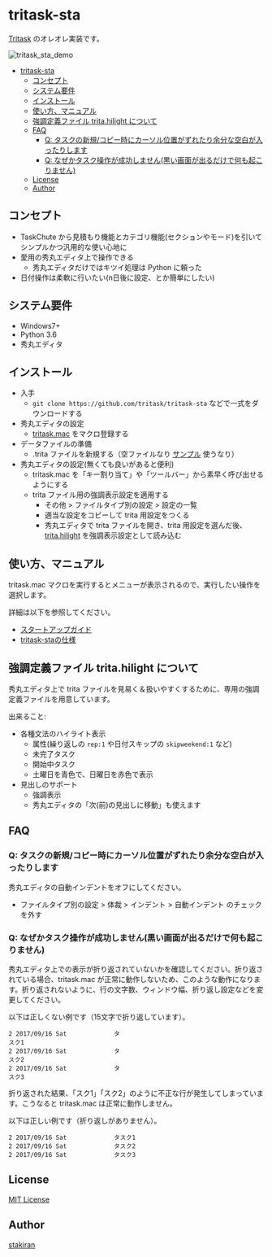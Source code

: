 # tritask-sta
[Tritask](https://github.com/tritask/tritask-spec) のオレオレ実装です。

![tritask_sta_demo](https://user-images.githubusercontent.com/23325839/36590886-7f217442-18d3-11e8-995c-43ad03639287.gif)

<!-- toc -->
- [tritask-sta](#tritask-sta)
  - [コンセプト](#コンセプト)
  - [システム要件](#システム要件)
  - [インストール](#インストール)
  - [使い方、マニュアル](#使い方マニュアル)
  - [強調定義ファイル trita.hilight について](#強調定義ファイル-tritahilight-について)
  - [FAQ](#faq)
    - [Q: タスクの新規/コピー時にカーソル位置がずれたり余分な空白が入ったりします](#q-タスクの新規コピー時にカーソル位置がずれたり余分な空白が入ったりします)
    - [Q: なぜかタスク操作が成功しません(黒い画面が出るだけで何も起こりません)](#q-なぜかタスク操作が成功しません黒い画面が出るだけで何も起こりません)
  - [License](#license)
  - [Author](#author)

## コンセプト
- TaskChute から見積もり機能とカテゴリ機能(セクションやモード)を引いてシンプルかつ汎用的な使い心地に
- 愛用の秀丸エディタ上で操作できる
  - 秀丸エディタだけではキツイ処理は Python に頼った
- 日付操作は柔軟に行いたい(n日後に設定、とか簡単にしたい)

## システム要件
- Windows7+
- Python 3.6
- 秀丸エディタ

## インストール
- 入手
  - `git clone https://github.com/tritask/tritask-sta` などで一式をダウンロードする
- 秀丸エディタの設定
  - [tritask.mac](tritask.mac) をマクロ登録する
- データファイルの準備
  - .trita ファイルを新規する（空ファイルなり [サンプル](sample.trita) 使うなり）
- 秀丸エディタの設定(無くても良いがあると便利)
  - tritask.mac を「キー割り当て」や「ツールバー」から素早く呼び出せるようにする
  - trita ファイル用の強調表示設定を適用する
    - その他 > ファイルタイプ別の設定 > 設定の一覧
    - 適当な設定をコピーして trita 用設定をつくる
    - 秀丸エディタで trita ファイルを開き、trita 用設定を選んだ後、[trita.hilight](trita.hilight) を強調表示設定として読み込む

## 使い方、マニュアル
tritask.mac マクロを実行するとメニューが表示されるので、実行したい操作を選択します。

詳細は以下を参照してください。

- [スタートアップガイド](https://github.com/tritask/tritask-spec/blob/master/startup_trita.md)
- [tritask-staの仕様](specification.md)

## 強調定義ファイル trita.hilight について
秀丸エディタ上で trita ファイルを見易く＆扱いやすくするために、専用の強調定義ファイルを用意しています。

出来ること:

- 各種文法のハイライト表示
  - 属性(繰り返しの `rep:1` や日付スキップの `skipweekend:1` など)
  - 未完了タスク
  - 開始中タスク
  - 土曜日を青色で、日曜日を赤色で表示
- 見出しのサポート
  - 強調表示
  - 秀丸エディタの「次(前)の見出しに移動」も使えます

## FAQ

### Q: タスクの新規/コピー時にカーソル位置がずれたり余分な空白が入ったりします
秀丸エディタの自動インデントをオフにしてください。

- ファイルタイプ別の設定 > 体裁 > インデント > 自動インデント のチェックを外す

### Q: なぜかタスク操作が成功しません(黒い画面が出るだけで何も起こりません)
秀丸エディタ上での表示が折り返されていないかを確認してください。折り返されている場合、tritask.mac が正常に動作しないため、このような動作になります。折り返されないように、行の文字数、ウィンドウ幅、折り返し設定などを変更してください。

以下は正しくない例です（15文字で折り返しています）。

```
2 2017/09/16 Sat             タ
スク1
2 2017/09/16 Sat             タ
スク2
2 2017/09/16 Sat             タ
スク3
```

折り返された結果、「スク1」「スク2」のように不正な行が発生してしまっています。こうなると tritask.mac は正常に動作しません。

以下は正しい例です（折り返しがありません）。

```
2 2017/09/16 Sat             タスク1
2 2017/09/16 Sat             タスク2
2 2017/09/16 Sat             タスク3
```

## License
[MIT License](LICENSE)

## Author
[stakiran](https://github.com/stakiran)
